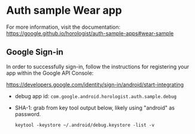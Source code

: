 # Auth sample Wear app

For more information, visit the
documentation: https://google.github.io/horologist/auth-sample-apps#wear-sample

## Google Sign-in

In  order to successfully sign-in, follow the instructions for registering your app within the
Google API Console:

https://developers.google.com/identity/sign-in/android/start-integrating

- debug app id: `com.google.android.horologist.auth.sample.debug`

- SHA-1: grab from key tool output below, likely using "android" as password.

    ```
    keytool -keystore ~/.android/debug.keystore -list -v
    ```
